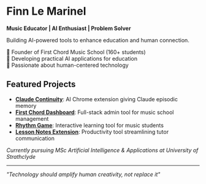 # Finn Le Marinel
**Music Educator | AI Enthusiast | Problem Solver**

Building AI-powered tools to enhance education and human connection.

🎵 Founder of First Chord Music School (160+ students)  
🤖 Developing practical AI applications for education  
🎯 Passionate about human-centered technology

## Featured Projects
- **[Claude Continuity](https://github.com/FirstChord/claude-continuity-2)**: AI Chrome extension giving Claude episodic memory
- **[First Chord Dashboard](https://github.com/FirstChord/first-chord-dashbord)**: Full-stack admin tool for music school management
- **[Rhythm Game](https://github.com/FirstChord/simple-rhythm-game)**: Interactive learning tool for music students  
- **[Lesson Notes Extension](https://github.com/FirstChord/enhanced-music-lesson-notes)**: Productivity tool streamlining tutor communication

*Currently pursuing MSc Artificial Intelligence & Applications at University of Strathclyde*

---
*"Technology should amplify human creativity, not replace it"*